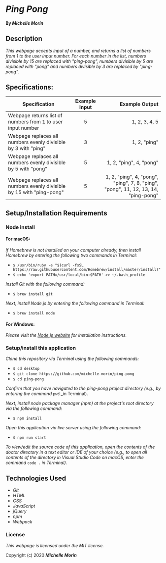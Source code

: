 # _Ping Pong_

#### By _**Michelle Morin**_

## Description

_This webpage accepts input of a number, and returns a list of numbers from 1 to the user input number. For each number in the list, numbers divisible by 15 are replaced with "ping-pong", numbers divisible by 5 are replaced with "pong" and numbers divisible by 3 are replaced by "ping-pong"._

## Specifications:

| Specification | Example Input | Example Output |
| ------------- |:-------------:| -------------------:|
| Webpage returns list of numbers from 1 to user input number | 5 | 1, 2, 3, 4, 5 |
| Webpage replaces all numbers evenly divisible by 3 with "ping" | 3 | 1, 2, "ping" |
| Webpage replaces all numbers evenly divisible by 5 with "pong" | 5 | 1, 2, "ping", 4, "pong" |
| Webpage replaces all numbers evenly divisible by 15 with "ping-pong" | 5 | 1, 2, "ping", 4, "pong", "ping", 7, 8, "ping", "pong", 11, 12, 13, 14, "ping-pong" |

## Setup/Installation Requirements

### Node install

#### For macOS:
_If Homebrew is not installed on your computer already, then install Homebrew by entering the following two commands in Terminal:_
* ``$ /usr/bin/ruby -e "$(curl -fsSL https://raw.githubusercontent.com/Homebrew/install/master/install)"``
* ``$ echo 'export PATH=/usr/local/bin:$PATH' >> ~/.bash_profile``

_Install Git with the following command:_
* ``$ brew install git``

_Next, install Node.js by entering the following command in Terminal:_
* ``$ brew install node``

#### For Windows:
_Please visit the [Node.js website](https://nodejs.org/en/download/) for installation instructions._

### Setup/install this application

_Clone this repository via Terminal using the following commands:_
* ``$ cd desktop``
* ``$ git clone https://github.com/michelle-morin/ping-pong``
* ``$ cd ping-pong``

_Confirm that you have navigated to the ping-pong project directory (e.g., by entering the command_ ``pwd`` _in Terminal).

_Next, install node package manager (npm) at the project's root directory via the following command:_
* ``$ npm install``

_Open this application via live server using the following command:_
* ``$ npm run start``

_To view/edit the source code of this application, open the contents of the doctor directory in a text editor or IDE of your choice (e.g., to open all contents of the directory in Visual Studio Code on macOS, enter the command_ ``code .`` _in Terminal)._

## Technologies Used
* _Git_
* _HTML_
* _CSS_
* _JavaScript_ 
* _jQuery_ 
* _npm_ 
* _Webpack_ 

### License

*This webpage is licensed under the MIT license.*

Copyright (c) 2020 **_Michelle Morin_**
